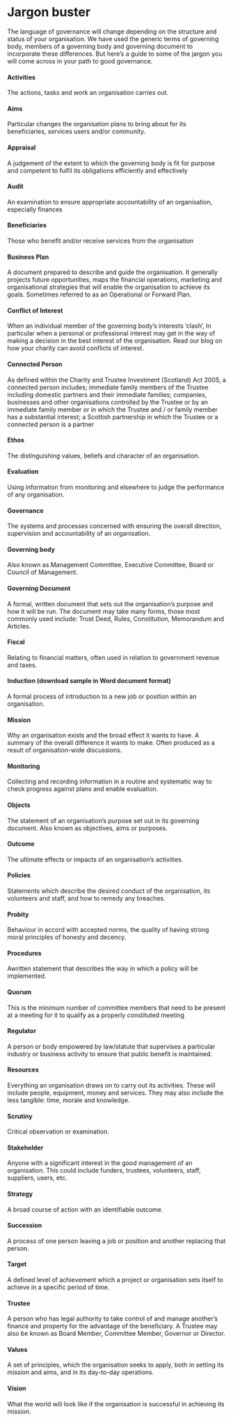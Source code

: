 # Jargon buster

The language of governance will change depending on the structure and status of your organisation. We have used the generic terms of governing body, members of a governing body and governing document to incorporate these differences. But here’s a guide to some of the jargon you will come across in your path to good governance.

#### Activities
The actions, tasks and work an organisation carries out.

#### Aims
Particular changes the organisation plans to bring about for its beneficiaries, services users and/or community.

#### Appraisal
A judgement of the extent to which the governing body is fit for purpose and competent to fulfil its obligations efficiently and effectively

#### Audit
An examination to ensure appropriate accountability of an organisation, especially finances

#### Beneficiaries
Those who benefit and/or receive services from the organisation

#### Business Plan
A document prepared to describe and guide the organisation. It generally projects future opportunities, maps the financial operations, marketing and organisational strategies that will enable the organisation to achieve its goals. Sometimes referred to as an Operational or Forward Plan.

#### Conflict of Interest
When an individual member of the governing body’s interests ‘clash’, In particular when a personal or professional interest may get in the way of making a decision in the best interest of the organisation. Read our blog on how your charity can avoid conflicts of interest.

#### Connected Person
As defined within the Charity and Trustee Investment (Scotland) Act 2005, a connected person includes; immediate family members of the Trustee including domestic partners and their immediate families; companies, businesses and other organisations controlled by the Trustee or by an immediate family member or in which the Trustee and / or family member has a substantial interest; a Scottish partnership in which the Trustee or a connected person is a partner

#### Ethos
The distinguishing values, beliefs and character of an organisation.

#### Evaluation
Using information from monitoring and elsewhere to judge the performance of any organisation.

#### Governance
The systems and processes concerned with ensuring the overall direction, supervision and accountability of an organisation.

#### Governing body
Also known as Management Committee, Executive Committee, Board or Council of Management.

#### Governing Document
A  formal, written document that sets out the organisation’s purpose and how it will be run. The document may take many forms, those most commonly used include: Trust Deed, Rules, Constitution, Memorandum and Articles.

#### Fiscal
Relating to financial matters, often used in relation to government revenue and taxes.

#### Induction **(download sample in Word document format)**
A formal process of introduction to a new job or position within an organisation.

#### Mission
Why an organisation exists and the broad effect it wants to have. A summary of the overall difference it wants to make. Often produced as a result of organisation-wide discussions.

#### Monitoring
Collecting and recording information in a routine and systematic way to check progress against plans and enable evaluation.

#### Objects 
The statement of an organisation’s purpose set out in its governing document. Also known as objectives, aims or purposes.

#### Outcome
The ultimate effects or impacts of an organisation’s activities.

#### Policies
Statements which describe the desired conduct of the organisation, its volunteers and staff, and how to remedy any breaches.

#### Probity
Behaviour in accord with accepted norms, the quality of having strong moral principles of honesty and decency.

#### Procedures
Awritten statement that describes the way in which a policy will be implemented.

#### Quorum
This is the minimum number of committee members that need to be present at a meeting for it to qualify as a properly constituted meeting

#### Regulator
A person or body empowered by law/statute that supervises a particular industry or business activity to ensure that public benefit is maintained.

#### Resources
Everything an organisation draws on to carry out its activities. These will include people, equipment, money and services. They may also include the less tangible: time, morale and knowledge.

#### Scrutiny
Critical observation or examination.

#### Stakeholder
Anyone with a significant interest in the good management of an organisation. This could include funders, trustees, volunteers, staff, suppliers, users, etc.

#### Strategy
A broad course of action with an identifiable outcome.

#### Succession
A process of one person leaving a job or position and another replacing that person.

#### Target
A defined level of achievement which a project or organisation sets itself to achieve in a specific period of time.

#### Trustee
A person who has legal authority to take control of and manage another’s finance and property for the advantage of the beneficiary. A Trustee may also be known as Board Member, Committee Member, Governor or Director.

#### Values
A set of principles, which the organisation seeks to apply, both in setting its mission and aims, and in its day-to-day operations.

#### Vision
What the world will look like if the organisation is successful in achieving its mission.

